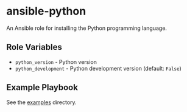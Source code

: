 # ansible-python

An Ansible role for installing the Python programming language.

## Role Variables

- `python_version` - Python version
- `python_development` - Python development version (default: `False`)

## Example Playbook

See the [examples](./examples/) directory.
